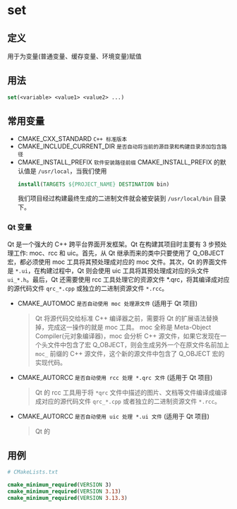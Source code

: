 # set

## 定义
用于为变量(普通变量、缓存变量、环境变量)赋值

## 用法
````cmake
set(<variable> <value1> <value2> ...)
````

## 常用变量
- CMAKE_CXX_STANDARD `C++ 标准版本`
- CMAKE_INCLUDE_CURRENT_DIR `是否自动将当前的源目录和构建目录添加包含路径`
- CMAKE_INSTALL_PREFIX `软件安装路径前缀`
    CMAKE_INSTALL_PREFIX 的默认值是 `/usr/local`，当我们使用
    ````cmake
    install(TARGETS ${PROJECT_NAME} DESTINATION bin)
    ````
    我们项目经过构建最终生成的二进制文件就会被安装到 `/usr/local/bin` 目录下。

### Qt 变量
Qt 是一个强大的 C++ 跨平台界面开发框架。Qt 在构建其项目时主要有 3 步预处理工作: moc、rcc 和 uic。首先，从 Qt 继承而来的类中只要使用了 Q_OBJECT 宏，都必须使用 moc 工具将其预处理成对应的 moc 文件。其次，Qt 的界面文件是 `*.ui`，在构建过程中，Qt 则会使用 uic 工具将其预处理成对应的头文件 `ui_*.h`。最后，Qt 还需要使用 rcc 工具处理它的资源文件 *.qrc，将其编译成对应的源代码文件 `qrc_*.cpp` 或独立的二进制资源文件 `*.rcc`。

- CMAKE_AUTOMOC `是否自动使用 moc 处理源文件` (适用于 Qt 项目)
    
    > Qt 将源代码交给标准 C++ 编译器之前，需要将 Qt 的扩展语法替换掉，完成这一操作的就是 moc 工具。 moc 全称是 Meta-Object Compiler(元对象编译器)，moc 会分析 C++ 源文件，如果它发现在一个头文件中包含了宏 Q_OBJECT，则会生成另外一个在原文件名前加上 `moc_` 前缀的 C++ 源文件，这个新的源文件中包含了 Q_OBJECT 宏的实现代码。
- CMAKE_AUTORCC `是否自动使用 rcc 处理 *.qrc 文件` (适用于 Qt 项目)
    > Qt 的 rcc 工具用于将 `*qrc` 文件中描述的图片、文档等文件编译成编译成对应的源代码文件 `qrc_*.cpp` 或者独立的二进制资源文件 `*.rcc`。
- CMAKE_AUTORCC `是否自动使用 uic 处理 *.ui 文件` (适用于 Qt 项目)
    > Qt 的 
## 用例
````cmake
# CMakeLists.txt

cmake_minimum_required(VERSION 3)
cmake_minimum_required(VERSION 3.13)
cmake_minimum_required(VERSION 3.13.3)
````